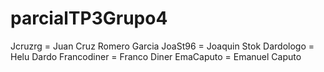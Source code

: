 # parcialTP3Grupo4

Jcruzrg = Juan Cruz Romero Garcia
JoaSt96 = Joaquin Stok
Dardologo = Helu Dardo
Francodiner = Franco Diner
EmaCaputo = Emanuel Caputo
